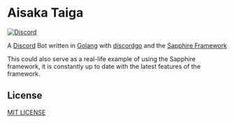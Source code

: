 # Aisaka Taiga
[![Discord](https://discordapp.com/api/guilds/397479560876261377/embed.png)](https://discord.gg/mDkMbEh)

A [Discord](https://discordapp.com) Bot written in [Golang](https://golang.org) with [discordgo](https://github.com/bwmarrin/discordgo) and the [Sapphire Framework](https://github.com/sapphire-cord/sapphire)

This could also serve as a real-life example of using the Sapphire framework, it is constantly up to date with the latest features of the framework.

## License
[MIT LICENSE](LICENSE)
